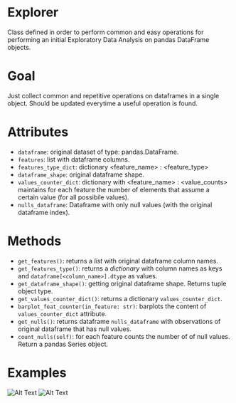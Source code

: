 # Explorer
Class defined in order to perform common and easy operations for performing an initial Exploratory Data Analysis on pandas DataFrame objects.

# Goal
Just collect common and repetitive operations on dataframes in a single object. Should be updated everytime a useful operation is found.

# Attributes
 - `dataframe`: original dataset of type: pandas.DataFrame.
 - `features`: list with dataframe columns.
 - `features_type_dict`: dictionary <feature_name> : <feature_type>
 - `dataframe_shape`: original dataframe shape.
 - `values_counter_dict`: dictionary with <feature_name> : <value_counts> maintains for each feature the number of elements that assume a certain value (for all possibile values).
 - `nulls_dataframe`: Dataframe with only null values (with the original dataframe index).

# Methods
 - `get_features()`: returns a *list* with original dataframe column names.
 - `get_features_type()`: returns a *dictionary* with column names as keys and `dataframe[<column_name>].dtype` as values.
 - `get_dataframe_shape()`: getting original dataframe shape. Returns tuple object type.
 - `get_values_counter_dict()`: returns a dictionary `values_counter_dict`.
 - `barplot_feat_counter(in_feature: str)`: barplots the content of `values_counter_dict` attribute.
 - `get_nulls()`: returns dataframe `nulls_dataframe` with observations of original dataframe that has null values.
 - `count_nulls(self)`: for each feature counts the number of of null values. Return a pandas Series object.

# Examples
![Alt Text](imgs/region_values_count.png)
![Alt Text](imgs/ex_get_feat_type.png)

